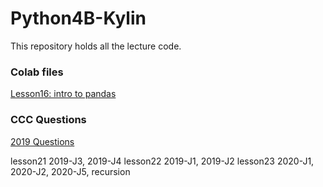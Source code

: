 # Python4B-Kylin
This repository holds all the lecture code.

### Colab files
[Lesson16: intro to pandas](https://colab.research.google.com/drive/1GwzDroONxUIMq4sKkoMRTeZqNDwH1yMV#scrollTo=CQjEPq3wReQE) 

### CCC Questions
[2019 Questions](https://www.cemc.uwaterloo.ca/contests/computing/past_ccc_contests/2019/stage%201/juniorEF.pdf)

lesson21 2019-J3, 2019-J4
lesson22 2019-J1, 2019-J2
lesson23 2020-J1, 2020-J2, 2020-J5, recursion
